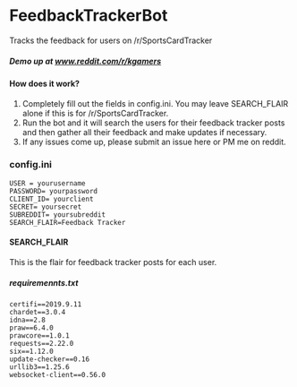 # FeedbackTrackerBot
 Tracks the feedback for users on /r/SportsCardTracker
 
##### Demo up at www.reddit.com/r/kgamers
 
 #### How does it work?
 1. Completely fill out the fields in config.ini.  You may leave SEARCH_FLAIR alone if this is for /r/SportsCardTracker.
 2. Run the bot and it will search the users for their feedback tracker posts and then gather all their feedback and make updates if necessary.
 3. If any issues come up, please submit an issue here or PM me on reddit.
 
 ### config.ini
 ```
USER = yourusername
PASSWORD= yourpassword
CLIENT_ID= yourclient
SECRET= yoursecret
SUBREDDIT= yoursubreddit
SEARCH_FLAIR=Feedback Tracker
```

#### SEARCH_FLAIR
This is the flair for feedback tracker posts for each user.


##### requiremennts.txt
```
certifi==2019.9.11
chardet==3.0.4
idna==2.8
praw==6.4.0
prawcore==1.0.1
requests==2.22.0
six==1.12.0
update-checker==0.16
urllib3==1.25.6
websocket-client==0.56.0
```
